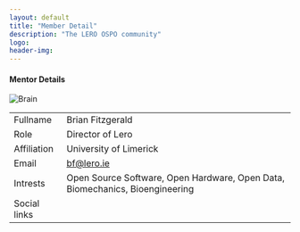 ```yaml
---
layout: default
title: "Member Detail"
description: "The LERO OSPO community"
logo:
header-img:
---
```


  <section class="py-5 position-relative">
    <a class="back" href="our-community.html">
      <i class="bi bi-arrow-left-short"></i>
    </a >
    <div class="custom-container">
      <h4 class="mb-5">Mentor Details</h4>
      <div class="row">
        <div class="col-md-3">
          <img src="../images/brian.png" alt="Brain" class=" rounded-4 img-fluid img-thumbnail">
        </div>
        <div class="col-md-9">
          <table class="table-borderless table">
            <tr>
              <td class="text-muted">Fullname</td>
              <td class="font-weight-bold">Brian Fitzgerald</td>
            </tr>
            <tr>
              <td class="text-muted">Role</td>
              <td class="font-weight-bold">Director of Lero</td>
            </tr>
            <tr>
              <td class="text-muted">Affiliation</td>
              <td class="font-weight-bold">University of Limerick</td>
            </tr>
            <tr>
              <td class="text-muted">Email</td>
              <td class="font-weight-bold"><a href="mailto: bf@lero.ie">bf@lero.ie</a></td>
            </tr>
            <tr>
              <td class="text-muted">Intrests</td>
              <td class="font-weight-bold">Open Source Software, Open Hardware, Open Data, Biomechanics, Bioengineering</td>
            </tr>
            <tr>
              <td class="text-muted">Social links</td>
              <td>
                <div class="d-flex">
                  <div class="ic-box gh"><i class="bi bi-github"></i></div>
                  <div class="ic-box tw"><i class="bi bi-twitter"></i></div>
                </div>
              </td>
            </tr>
          </table>
        </div>
      </div>
    </div>
  </section>
